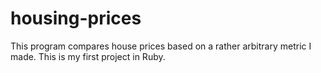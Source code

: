 # housing-prices
This program compares house prices based on a rather arbitrary metric I made. This is my first project in Ruby.
